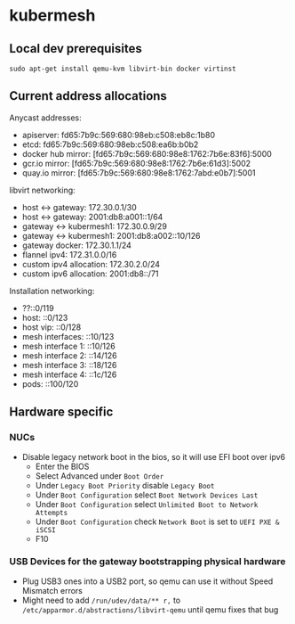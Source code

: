 # kubermesh

## Local dev prerequisites
`sudo apt-get install qemu-kvm libvirt-bin docker virtinst`

## Current address allocations

Anycast addresses:
- apiserver: fd65:7b9c:569:680:98eb:c508:eb8c:1b80
- etcd: fd65:7b9c:569:680:98eb:c508:ea6b:b0b2
- docker hub mirror: [fd65:7b9c:569:680:98e8:1762:7b6e:83f6]:5000
- gcr.io mirror: [fd65:7b9c:569:680:98e8:1762:7b6e:61d3]:5002
- quay.io mirror: [fd65:7b9c:569:680:98e8:1762:7abd:e0b7]:5001

libvirt networking:
- host <-> gateway: 172.30.0.1/30
- host <-> gateway: 2001:db8:a001::1/64
- gateway <-> kubermesh1: 172.30.0.9/29
- gateway <-> kubermesh1: 2001:db8:a002::10/126
- gateway docker: 172.30.1.1/24
- flannel ipv4: 172.31.0.0/16
- custom ipv4 allocation: 172.30.2.0/24
- custom ipv6 allocation: 2001:db8::/71

Installation networking:
- ??::0/119
- host: ::0/123
- host vip: ::0/128
- mesh interfaces: ::10/123
- mesh interface 1: ::10/126
- mesh interface 2: ::14/126
- mesh interface 3: ::18/126
- mesh interface 4: ::1c/126
- pods: ::100/120

## Hardware specific
### NUCs
* Disable legacy network boot in the bios, so it will use EFI boot over ipv6
  * Enter the BIOS
  * Select Advanced under `Boot Order`
  * Under `Legacy Boot Priority` disable `Legacy Boot`
  * Under `Boot Configuration` select `Boot Network Devices Last`
  * Under `Boot Configuration` select `Unlimited Boot to Network Attempts`
  * Under `Boot Configuration` check `Network Boot` is set to `UEFI PXE & iSCSI`
  * F10
### USB Devices for the gateway bootstrapping physical hardware
* Plug USB3 ones into a USB2 port, so qemu can use it without Speed Mismatch errors
* Might need to add `/run/udev/data/** r,` to `/etc/apparmor.d/abstractions/libvirt-qemu` until qemu fixes that bug
